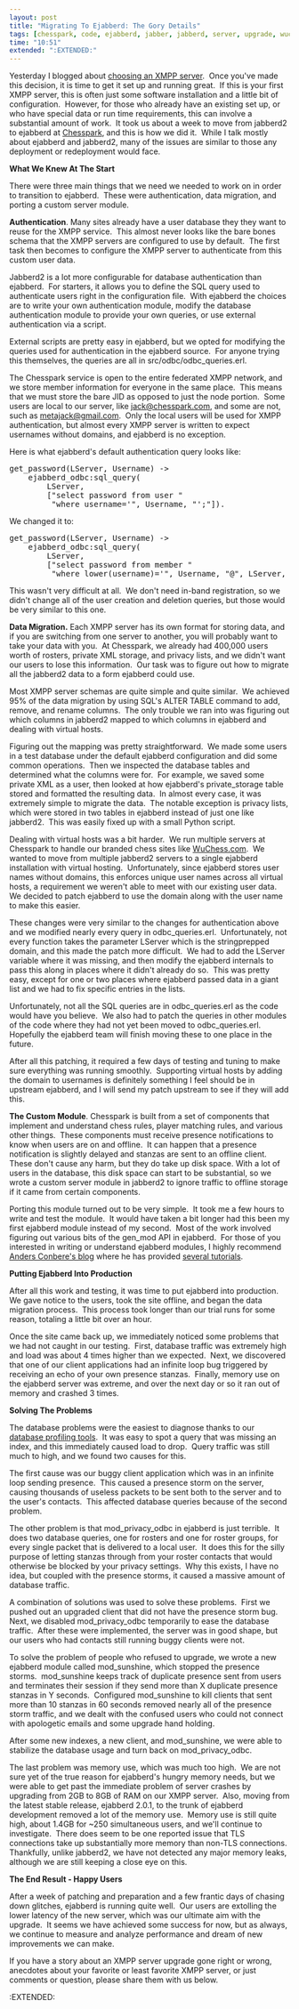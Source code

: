 ```yaml
---
layout: post
title: "Migrating To Ejabberd: The Gory Details"
tags: [chesspark, code, ejabberd, jabber, jabberd, server, upgrade, wuchess, xmpp]
time: "10:51"
extended: ":EXTENDED:"
---
```


Yesterday I blogged about <a href="http://metajack.im/2008/08/26/choosing-an-xmpp-server/">choosing an XMPP server</a>.  Once you've made this decision, it is time to get it set up and running great.  If this is your first XMPP server, this is often just some software installation and a little bit of configuration.  However, for those who already have an existing set up, or who have special data or run time requirements, this can involve a substantial amount of work.  It took us about a week to move from jabberd2 to ejabberd at <a href="http://www.chesspark.com/">Chesspark</a>, and this is how we did it.  While I talk mostly about ejabberd and jabberd2, many of the issues are similar to those any deployment or redeployment would face.

<strong>What We Knew At The Start</strong>

There were three main things that we need we needed to work on in order to transition to ejabberd.  These were authentication, data migration, and porting a custom server module.

<strong>Authentication</strong>. Many sites already have a user database they they want to reuse for the XMPP service.  This almost never looks like the bare bones schema that the XMPP servers are configured to use by default.  The first task then becomes to configure the XMPP server to authenticate from this custom user data.

Jabberd2 is a lot more configurable for database authentication than ejabberd.  For starters, it allows you to define the SQL query used to authenticate users right in the configuration file.  With ejabberd the choices are to write your own authentication module, modify the database authentication module to provide your own queries, or use external authentication via a script.

External scripts are pretty easy in ejabberd, but we opted for modifying the queries used for authentication in the ejabberd source.  For anyone trying this themselves, the queries are all in src/odbc/odbc_queries.erl.

The Chesspark service is open to the entire federated XMPP network, and we store member information for everyone in the same place.  This means that we must store the bare JID as opposed to just the node portion.  Some users are local to our server, like jack@chesspark.com, and some are not, such as metajack@gmail.com.  Only the local users will be used for XMPP authentication, but almost every XMPP server is written to expect usernames without domains, and ejabberd is no exception.

Here is what ejabberd's default authentication query looks like:
<pre>get_password(LServer, Username) -&gt;
    ejabberd_odbc:sql_query(
        LServer,
        ["select password from user "
         "where username='", Username, "';"]).</pre>
We changed it to:
<pre>get_password(LServer, Username) -&gt;
    ejabberd_odbc:sql_query(
        LServer,
        ["select password from member "
         "where lower(username)='", Username, "@", LServer, "';"]).</pre>
This wasn't very difficult at all.  We don't need in-band registration, so we didn't change all of the user creation and deletion queries, but those would be very similar to this one.

<strong>Data Migration.</strong> Each XMPP server has its own format for storing data, and if you are switching from one server to another, you will probably want to take your data with you.  At Chesspark, we already had 400,000 users worth of rosters, private XML storage, and privacy lists, and we didn't want our users to lose this information.  Our task was to figure out how to migrate all the jabberd2 data to a form ejabberd could use.

Most XMPP server schemas are quite simple and quite similar.  We achieved 95% of the data migration by using SQL's ALTER TABLE command to add, remove, and rename columns.  The only trouble we ran into was figuring out which columns in jabberd2 mapped to which columns in ejabberd and dealing with virtual hosts.

Figuring out the mapping was pretty straightforward.  We made some users in a test database under the default ejabberd configuration and did some common operations.  Then we inspected the database tables and determined what the columns were for.  For example, we saved some private XML as a user, then looked at how ejabberd's private_storage table stored and formatted the resulting data.  In almost every case, it was extremely simple to migrate the data.  The notable exception is privacy lists, which were stored in two tables in ejabberd instead of just one like jabberd2.  This was easily fixed up with a small Python script.

Dealing with virtual hosts was a bit harder.  We run multiple servers at Chesspark to handle our branded chess sites like <a href="http://www.wuchess.com/">WuChess.com</a>.  We wanted to move from multiple jabberd2 servers to a single ejabberd installation with virtual hosting.  Unfortunately, since ejabberd stores user names without domains, this enforces unique user names across all virtual hosts, a requirement we weren't able to meet with our existing user data.  We decided to patch ejabberd to use the domain along with the user name to make this easier.

These changes were very similar to the changes for authentication above and we modified nearly every query in odbc_queries.erl.  Unfortunately, not every function takes the parameter LServer which is the stringprepped domain, and this made the patch more difficult.  We had to add the LServer variable where it was missing, and then modify the ejabberd internals to pass this along in places where it didn't already do so.  This was pretty easy, except for one or two places where ejabberd passed data in a giant list and we had to fix specific entries in the lists.

Unfortunately, not all the SQL queries are in odbc_queries.erl as the code would have you believe.  We also had to patch the queries in other modules of the code where they had not yet been moved to odbc_queries.erl.  Hopefully the ejabberd team will finish moving these to one place in the future.

After all this patching, it required a few days of testing and tuning to make sure everything was running smoothly.  Supporting virtual hosts by adding the domain to usernames is definitely something I feel should be in upstream ejabberd, and I will send my patch upstream to see if they will add this.

<strong>The Custom Module</strong>. Chesspark is built from a set of components that implement and understand chess rules, player matching rules, and various other things.  These components must receive presence notifications to know when users are on and offline.  It can happen that a presence notification is slightly delayed and stanzas are sent to an offline client.  These don't cause any harm, but they do take up disk space. With a lot of users in the database, this disk space can start to be substantial, so we wrote a custom server module in jabberd2 to ignore traffic to offline storage if it came from certain components.

Porting this module turned out to be very simple.  It took me a few hours to write and test the module.  It would have taken a bit longer had this been my first ejabberd module instead of my second.  Most of the work involved figuring out various bits of the gen_mod API in ejabberd.  For those of you interested in writing or understand ejabberd modules, I highly recommend <a href="http://anders.conbere.org/journal/">Anders Conbere's blog</a> where he has provided <a href="http://anders.conbere.org/journal/building-ejabberd-modules-part-1-compiling-erlang/">several tutorials</a>.

<strong>Putting Ejabberd Into Production</strong>

After all this work and testing, it was time to put ejabberd into production.  We gave notice to the users, took the site offline, and began the data migration process.  This process took longer than our trial runs for some reason, totaling a little bit over an hour.

Once the site came back up, we immediately noticed some problems that we had not caught in our testing.  First, database traffic was extremely high and load was about 4 times higher than we expected.  Next, we discovered that one of our client applications had an infinite loop bug triggered by receiving an echo of your own presence stanzas.  Finally, memory use on the ejabberd server was extreme, and over the next day or so it ran out of memory and crashed 3 times.

<strong>Solving The Problems</strong>

The database problems were the easiest to diagnose thanks to our <a href="http://metajack.im/2007/07/25/do-you-know-what-your-database-is-doing/">database profiling tools</a>.  It was easy to spot a query that was missing an index, and this immediately caused load to drop.  Query traffic was still much to high, and we found two causes for this.

The first cause was our buggy client application which was in an infinite loop sending presence.  This caused a presence storm on the server, causing thousands of useless packets to be sent both to the server and to the user's contacts.  This affected database queries because of the second problem.

The other problem is that mod_privacy_odbc in ejabberd is just terrible.  It does two database queries, one for rosters and one for roster groups, for every single packet that is delivered to a local user.  It does this for the silly purpose of letting stanzas through from your roster contacts that would otherwise be blocked by your privacy settings.  Why this exists, I have no idea, but coupled with the presence storms, it caused a massive amount of database traffic.

A combination of solutions was used to solve these problems.  First we pushed out an upgraded client that did not have the presence storm bug.  Next, we disabled mod_privacy_odbc temporarily to ease the database traffic.  After these were implemented, the server was in good shape, but our users who had contacts still running buggy clients were not.

To solve the problem of people who refused to upgrade, we wrote a new ejabberd module called mod_sunshine, which stopped the presence storms.  mod_sunshine keeps track of duplicate presence sent from users and terminates their session if they send more than X duplicate presence stanzas in Y seconds.  Configured mod_sunshine to kill clients that sent more than 10 stanzas in 60 seconds removed nearly all of the presence storm traffic, and we dealt with the confused users who could not connect with apologetic emails and some upgrade hand holding.

After some new indexes, a new client, and mod_sunshine, we were able to stabilize the database usage and turn back on mod_privacy_odbc.

The last problem was memory use, which was much too high.  We are not sure yet of the true reason for ejabberd's hungry memory needs, but we were able to get past the immediate problem of server crashes by upgrading from 2GB to 8GB of RAM on our XMPP server.  Also, moving from the latest stable release, ejabberd 2.0.1, to the trunk of ejabberd development removed a lot of the memory use.  Memory use is still quite high, about 1.4GB for ~250 simultaneous users, and we'll continue to investigate.  There does seem to be one reported issue that TLS connections take up substantially more memory than non-TLS connections.  Thankfully, unlike jabberd2, we have not detected any major memory leaks, although we are still keeping a close eye on this.

<strong>The End Result - Happy Users</strong>

After a week of patching and preparation and a few frantic days of chasing down glitches, ejabberd is running quite well.  Our users are extolling the lower latency of the new server, which was our ultimate aim with the upgrade.  It seems we have achieved some success for now, but as always, we continue to measure and analyze performance and dream of new improvements we can make.

If you have a story about an XMPP server upgrade gone right or wrong, anecdotes about your favorite or least favorite XMPP server, or just comments or question, please share them with us below.

:EXTENDED:


